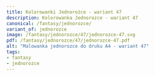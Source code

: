 ```yaml
---
title: Kolorowanki Jednorożce - wariant 47
description: Kolorowanka Jednorozce - wariant 47
canonical: /fantasy/jednorozce/
variant_of: jednorozce
image: /fantasy/jednorozce/47/jednorozce-47.svg
pdf: /fantasy/jednorozce/47/jednorozce-47.pdf
alt: "Malowanka jednorozce do druku A4 - wariant 47"
tags:
- fantasy
- jednorozce
---
```

